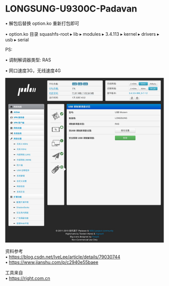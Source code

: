 # LONGSUNG-U9300C-Padavan
• 解包后替换 option.ko 重新打包即可  

• option.ko 目录 squashfs-root⁩ ▸ ⁨lib⁩ ▸ ⁨modules⁩ ▸ ⁨3.4.113⁩ ▸ ⁨kernel⁩ ▸ ⁨drivers⁩ ▸ ⁨usb⁩ ▸ ⁨serial⁩  

PS:   

• 调制解调器类型: RAS  

• 网口速度3G，无线速度4G  


![name](https://github.com/mybdye/LONGSUNG-U9300C-Padavan/blob/master/E0D51A3B-9CA4-4B1B-9370-3522C9E0D63D.png)  

资料参考  
• https://blog.csdn.net/IveLee/article/details/79030744  
• https://www.jianshu.com/p/c2940e55baee  

工具来自  
• https://right.com.cn  
